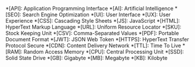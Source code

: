 <!-- Common abbreviations and snippets -->

*[API]: Application Programming Interface
*[AI]: Artificial Intelligence
*[SEO]: Search Engine Optimization
*[UI]: User Interface
*[UX]: User Experience
*[CSS]: Cascading Style Sheets
*[JS]: JavaScript
*[HTML]: HyperText Markup Language
*[URL]: Uniform Resource Locator
*[SKU]: Stock Keeping Unit
*[CSV]: Comma-Separated Values
*[PDF]: Portable Document Format
*[JWT]: JSON Web Token
*[HTTPS]: HyperText Transfer Protocol Secure
*[CDN]: Content Delivery Network
*[TTL]: Time To Live
*[RAM]: Random Access Memory
*[CPU]: Central Processing Unit
*[SSD]: Solid State Drive
*[GB]: Gigabyte
*[MB]: Megabyte
*[KB]: Kilobyte